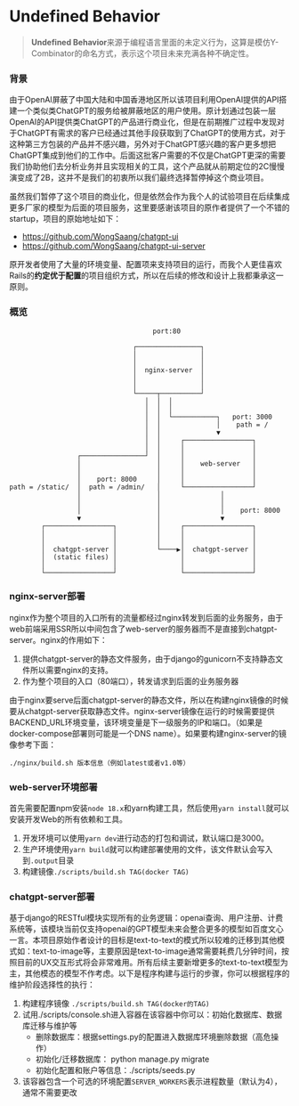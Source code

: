 # Undefined Behavior

> **Undefined Behavior**来源于编程语言里面的未定义行为，这算是模仿Y-Combinator的命名方式，表示这个项目未来充满各种不确定性。

### 背景

由于OpenAI屏蔽了中国大陆和中国香港地区所以该项目利用OpenAI提供的API搭建一个类似类ChatGPT的服务给被屏蔽地区的用户使用。原计划通过包装一层OpenAI的API提供类ChatGPT的产品进行商业化，但是在前期推广过程中发现对于ChatGPT有需求的客户已经通过其他手段获取到了ChatGPT的使用方式，对于这种第三方包装的产品并不感兴趣，另外对于ChatGPT感兴趣的客户更多想把ChatGPT集成到他们的工作中。后面这批客户需要的不仅是ChatGPT更深的需要我们协助他们去分析业务并且实现相关的工具，这个产品就从前期定位的2C慢慢演变成了2B，这并不是我们的初衷所以我们最终选择暂停掉这个商业项目。

虽然我们暂停了这个项目的商业化，但是依然会作为我个人的试验项目在后续集成更多厂家的模型为后面的项目服务，这里要感谢该项目的原作者提供了一个不错的startup，项目的原始地址如下：

- https://github.com/WongSaang/chatgpt-ui
- https://github.com/WongSaang/chatgpt-ui-server

原开发者使用了大量的环境变量、配置项来支持项目的运行，而我个人更佳喜欢Rails的**约定优于配置**的项目组织方式，所以在后续的修改和设计上我都秉承这一原则。

### 概览

```
                                    port:80

                               ┌────────────────┐
                               │                │
                               │                │
                               │  nginx-server  │
                               │                │
                               │                │
                               └─────┬──────────┘
                                  │  │  │
                                  │  │  │
                                  │  │  └───────────┐   port: 3000
                                  │  │              │    path = /
                                  │  │              ▼
                                  │  │     ┌─────────────────┐
                                  │  │     │                 │
                 ┌────────────────┘  │     │                 │
                 │                   │     │    web-server   │
                 │                   │     │                 │
                 │    port: 8000     │     │                 │
path = /static/  │  path = /admin/   │     └─────────────────┘
                 │                   │               │
                 │                   │               │
                 │                   │               │    port: 8000
                 ▼                   │               ▼
        ┌─────────────────┐          │     ┌─────────────────┐
        │                 │          │     │                 │
        │                 │          │     │                 │
        │  chatgpt-server │          └────▶│  chatgpt-server │
        │  (static files) │                │                 │
        │                 │                │                 │
        └─────────────────┘                └─────────────────┘
```

### nginx-server部署

nginx作为整个项目的入口所有的流量都经过nginx转发到后面的业务服务，由于web前端采用SSR所以中间包含了web-server的服务器而不是直接到chatgpt-server。nginx的作用如下：

1. 提供chatgpt-server的静态文件服务，由于django的gunicorn不支持静态文件所以需要nginx的支持。
2. 作为整个项目的入口（80端口），转发请求到后面的业务服务器

由于nginx要serve后面chatgpt-server的静态文件，所以在构建nginx镜像的时候要从chatgpt-server获取静态文件。nginx-server镜像在运行的时候需要提供BACKEND_URL环境变量，该环境变量是下一级服务的IP和端口。（如果是docker-compose部署则可能是一个DNS name）。如果要构建nginx-server的镜像参考下面：

```
./nginx/build.sh 版本信息（例如latest或者v1.0等）
```

### web-server环境部署

首先需要配置npm安装`node 18.x`和yarn构建工具，然后使用`yarn install`就可以安装开发Web的所有依赖和工具。

1. 开发环境可以使用`yarn dev`进行动态的打包和调试，默认端口是3000。
2. 生产环境使用`yarn build`就可以构建部署使用的文件，该文件默认会写入到`.output`目录
3. 构建镜像`./scripts/build.sh TAG(docker TAG)`

 ### chatgpt-server部署

基于django的RESTful模块实现所有的业务逻辑：openai查询、用户注册、计费系统等，该模块当前仅支持openai的GPT模型未来会整合更多的模型如百度文心一言。本项目原始作者设计的目标是text-to-text的模式所以较难的迁移到其他模式如：text-to-image等，主要原因是text-to-image通常需要耗费几分钟时间，按照目前的UX交互形式将会非常难用。所有后续主要新增更多的text-to-text模型为主，其他模态的模型不作考虑。以下是程序构建与运行的步骤，你可以根据程序的维护阶段选择性的执行：

1. 构建程序镜像 `./scripts/build.sh TAG(docker的TAG)`
2. 试用./scripts/console.sh进入容器在该容器中你可以：初始化数据库、数据库迁移与维护等
   - 删除数据库：根据settings.py的配置进入数据库环境删除数据（高危操作）
   - 初始化/迁移数据库： python manage.py migrate
   - 初始化配置和账户等信息：./scripts/seeds.py
3. 该容器包含一个可选的环境配置`SERVER_WORKERS`表示进程数量（默认为4），通常不需要更改

